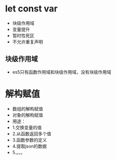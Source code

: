 # let const var
 - 块级作用域
 - 变量提升
 - 暂时性死区
 - 不允许重复声明
  
  ## 块级作用域
  - es5只有函数作用域和块级作用域，没有块级作用域
  
# 解构赋值
  - 数组的解构赋值
  - 对象的解构赋值
  - 用途：
  - 1.交换变量的值
  - 2.从函数返回多个值
  - 3.函数参数的定义
  - 4.提取json的数据
  - 5.。。。
